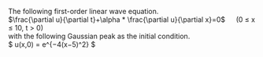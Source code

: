 The following first-order linear wave equation. \
$\frac{\partial u}{\partial t}+\alpha * \frac{\partial u}{\partial x}=0$   &emsp; (0 ≤ x ≤ 10, t > 0) \
with the following Gaussian peak as the initial condition. \
$ u(x,0) = e^{−4(x−5)^2} $